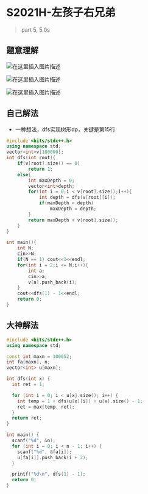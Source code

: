 # S2021H-左孩子右兄弟

> part 5, 5.0s



## 题意理解

![在这里插入图片描述](https://img-blog.csdnimg.cn/bfd399e488a544958e18067ccce793e7.jpg?x-oss-process=image/watermark,type_d3F5LXplbmhlaQ,shadow_50,text_Q1NETiBA5oiR55qE56iL5bqP6LeR5b-r5b-r,size_20,color_FFFFFF,t_70,g_se,x_16#pic_center)

![在这里插入图片描述](https://img-blog.csdnimg.cn/ca4fbfaa53cc4d96b86a34808e7e2a6c.jpg?x-oss-process=image/watermark,type_d3F5LXplbmhlaQ,shadow_50,text_Q1NETiBA5oiR55qE56iL5bqP6LeR5b-r5b-r,size_20,color_FFFFFF,t_70,g_se,x_16#pic_center)

![在这里插入图片描述](https://img-blog.csdnimg.cn/d182cf0f13a64198ba5e7f7eb33b0cd5.jpg#pic_center)



## 自己解法

- 一种想法，dfs实现树形dp，关键是第15行


```c++
#include <bits/stdc++.h>
using namespace std;
vector<int>v[100000];
int dfs(int root){
	if(v[root].size() == 0)
		return 1;
	else{
		int maxDepth = 0;
		vector<int>depth;
		for(int i = 0;i < v[root].size();i++){
			int depth = dfs(v[root][i]);
			if(maxDepth < depth)
				maxDepth = depth;
		}
		return maxDepth + v[root].size();
	}
}

int main(){
	int N;
	cin>>N;
	if(N == 1) cout<<1<<endl;
	for(int i = 2;i <= N;i++){
		int a;
		cin>>a;
		v[a].push_back(i);
	}
	cout<<dfs(1) - 1<<endl;
	return 0;
}
```



## 大神解法

```c++
#include <bits/stdc++.h>
using namespace std;

const int maxn = 100052;
int fa[maxn], n;
vector<int> u[maxn];

int dfs(int x) {
  int ret = 1;

  for (int i = 0; i < u[x].size(); i++) {
    int temp = 1 + dfs(u[x][i]) + u[x].size() - 1;
    ret = max(temp, ret);
  }
  return ret;
}

int main() {
  scanf("%d", &n);
  for (int i = 0; i < n - 1; i++) {
    scanf("%d", &fa[i]);
    u[fa[i]].push_back(i + 2);
  }

  printf("%d\n", dfs(1) - 1);
  return 0;
}
```
